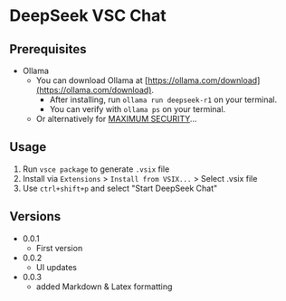 
# DeepSeek VSC Chat

## Prerequisites

* Ollama
  * You can download Ollama at [https://ollama.com/download](https://ollama.com/download).
    * After installing, run `ollama run deepseek-r1` on your terminal.
    * You can verify with `ollama ps` on your terminal.
  * Or alternatively for [MAXIMUM SECURITY](https://youtu.be/7TR-FLWNVHY?si=e05gynmQfmM_37he)...

## Usage

1. Run `vsce package` to generate `.vsix` file
2. Install via `Extensions` > `Install from VSIX...` > Select .vsix file
3. Use `ctrl+shift+p` and select "Start DeepSeek Chat"

## Versions

* 0.0.1
  * First version
* 0.0.2
  * UI updates
* 0.0.3
  * added Markdown & Latex formatting
